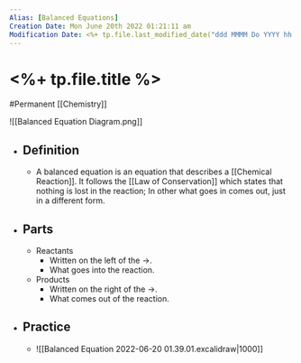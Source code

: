 ```yaml
---
Alias: [Balanced Equations]
Creation Date: Mon June 20th 2022 01:21:11 am 
Modification Date: <%+ tp.file.last_modified_date("ddd MMMM Do YYYY hh:mm:ss a") %>
---
```

# <%+ tp.file.title %>
#Permanent [[Chemistry]]

![[Balanced Equation Diagram.png]]

- ## Definition
	- A balanced equation is an equation that describes a [[Chemical Reaction]]. It follows the [[Law of Conservation]] which states that nothing is lost in the reaction; In other what goes in comes out, just in a different form.
- ## Parts 
	- Reactants
		- Written on the left of the $\rightarrow$.
		- What goes into the reaction.
	- Products
		- Written on the right of the $\rightarrow$.
		- What comes out of the reaction.
- ## Practice
	- ![[Balanced Equation 2022-06-20 01.39.01.excalidraw|1000]]